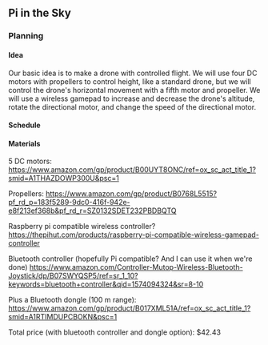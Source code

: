 ## Pi in the Sky

### Planning

#### Idea 

Our basic idea is to make a drone with controlled flight. We will use four DC motors with propellers to control height, like a standard drone, but we will control the drone's horizontal movement with a fifth motor and propeller. We will use a wireless gamepad to increase and decrease the drone's altitude, rotate the directional motor, and change the speed of the directional motor.

#### Schedule

#### Materials

5 DC motors:
https://www.amazon.com/gp/product/B00UYT8ONC/ref=ox_sc_act_title_1?smid=A1THAZDOWP300U&psc=1

Propellers:
https://www.amazon.com/gp/product/B0768L5515?pf_rd_p=183f5289-9dc0-416f-942e-e8f213ef368b&pf_rd_r=SZ0132SDET232PBDBQTQ

Raspberry pi compatible wireless controller?
https://thepihut.com/products/raspberry-pi-compatible-wireless-gamepad-controller

Bluetooth controller (hopefully Pi compatible? And I can use it when we're done)
https://www.amazon.com/Controller-Mutop-Wireless-Bluetooth-Joystick/dp/B07SWYQSP5/ref=sr_1_10?keywords=bluetooth+controller&qid=1574094324&sr=8-10

Plus a Bluetooth dongle (100 m range):
https://www.amazon.com/gp/product/B017XML51A/ref=ox_sc_act_title_1?smid=A1RTIMDUPCBOKN&psc=1

Total price (with bluetooth controller and dongle option): $42.43
